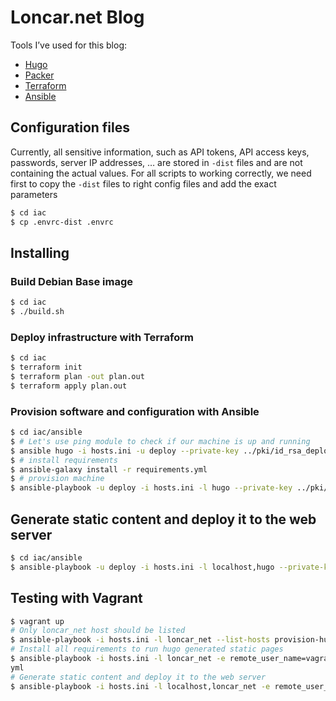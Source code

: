 # Loncar.net Blog

Tools I’ve used for this blog:

* [Hugo](https://gohugo.io/)
* [Packer](https://www.packer.io/)
* [Terraform](https://www.terraform.io/)
* [Ansible](https://docs.ansible.com/)

## Configuration files

Currently, all sensitive information, such as API tokens, API access keys, passwords, server IP addresses, … are stored in `-dist` files and are not containing the actual values. For all scripts to working correctly, we need first to copy the `-dist` files to right config files and add the exact parameters

```bash
$ cd iac
$ cp .envrc-dist .envrc
```

## Installing

### Build Debian Base image

```bash
$ cd iac
$ ./build.sh
```

### Deploy infrastructure with Terraform

```bash
$ cd iac
$ terraform init
$ terraform plan -out plan.out
$ terraform apply plan.out
```

### Provision software and configuration with Ansible

```bash
$ cd iac/ansible
$ # Let's use ping module to check if our machine is up and running
$ ansible hugo -i hosts.ini -u deploy --private-key ../pki/id_rsa_deploy -m ping
$ # install requirements
$ ansible-galaxy install -r requirements.yml
$ # provision machine
$ ansible-playbook -u deploy -i hosts.ini -l hugo --private-key ../pki/id_rsa_deploy -e cf_email=youremail.com -e cf_key=sdfsdfsdfljlbjkljlkjsdfoiwje provision-hugo.yml
```

## Generate static content and deploy it to the web server

```bash
$ cd iac/ansible
$ ansible-playbook -u deploy -i hosts.ini -l localhost,hugo --private-key ../pki/id_rsa_deploy -e content_user=local_user deploy-content.yml
```

## Testing with Vagrant

```bash
$ vagrant up
# Only loncar_net host should be listed
$ ansible-playbook -i hosts.ini -l loncar_net --list-hosts provision-hugo.yml
# Install all requirements to run hugo generated static pages
$ ansible-playbook -i hosts.ini -l loncar_net -e remote_user_name=vagrant -e cf_email=youremail.com -e cf_key=sdfsdfsdfljlbjkljlkjsdfoiwje provision-hugo.
yml
# Generate static content and deploy it to the web server
$ ansible-playbook -i hosts.ini -l localhost,loncar_net -e remote_user_name=vagrant -e ansible_user=dummy deploy-content.yml
```
